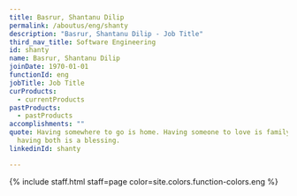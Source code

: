 ```yaml
---
title: Basrur, Shantanu Dilip
permalink: /aboutus/eng/shanty
description: "Basrur, Shantanu Dilip - Job Title"
third_nav_title: Software Engineering
id: shanty
name: Basrur, Shantanu Dilip
joinDate: 1970-01-01
functionId: eng
jobTitle: Job Title
curProducts:
  - currentProducts
pastProducts:
  - pastProducts
accomplishments: ""
quote: Having somewhere to go is home. Having someone to love is family. And
  having both is a blessing.
linkedinId: shanty

---
```


{% include staff.html staff=page color=site.colors.function-colors.eng %}
